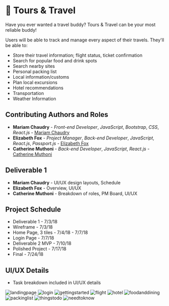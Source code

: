 # :handbag: Tours & Travel

Have you ever wanted a travel buddy? Tours & Travel can be your most reliable buddy!

Users will be able to track and manage every aspect of their travels.
They'll be able to:
* Store their travel information; flight status, ticket confirmation
* Search for popular food and drink spots
* Search nearby sites
* Personal packing list
* Local information/customs
* Plan local excursions
* Hotel recommendations
* Transportation
* Weather Information

## Contributing Authors and Roles

* **Mariam Chaudry** - *Front-end Developer*, *JavaScript*, *Bootstrap*, *CSS*, *React.js* - [Mariam Chaudry](https://github.com/mariamschaudry)
* **Elizabeth Fox** - *Project Manager*, *Back-end Developer*, *JavaScript*, *React.js*, *Passport.js* - [Elizabeth Fox](https://github.com/elizabethtfox)
* **Catherine Muthoni** - *Back-end Developer*, *JavaScript*, *React.js* - [Catherine Muthoni](https://github.com/dmk6562)

## Deliverable 1
* **Mariam Chaudry** - UI/UX design layouts, Schedule
* **Elizabeth Fox** - Overview, UI/UX
* **Catherine Muthoni** - Breakdown of roles, PM Board, UI/UX

## Project Schedule
* Deliverable 1 - 7/3/18
* Wireframe - 7/3/18
* Home Page, 3 tiles - 7/4/18 - 7/7/18
* Login Page - 7/7/18
* Deliverable 2 MVP - 7/10/18
* Polished Project - 7/17/18
* Final - 7/24/18

## UI/UX Details
* Task breakdown included in UI/UX details

![landingpage](https://user-images.githubusercontent.com/32858340/42249731-f20953ac-7efa-11e8-90aa-98b8f41ae76c.png)
![login](https://user-images.githubusercontent.com/32858340/42249741-fb008b2e-7efa-11e8-98ad-a4971eed27fb.png)
![gettingstarted](https://user-images.githubusercontent.com/32858340/42249770-17db48a6-7efb-11e8-9d07-a2b38f0ed6f1.png)
![flight](https://user-images.githubusercontent.com/32858340/42249773-1ae6ebae-7efb-11e8-9479-afbb239d6fff.png)
![hotel](https://user-images.githubusercontent.com/32858340/42249776-1f90fdc0-7efb-11e8-951e-8dfbb2a00393.png)
![foodanddining](https://user-images.githubusercontent.com/32858340/42249781-26151a78-7efb-11e8-9493-3b7df7ff8e2c.png)
![packinglist](https://user-images.githubusercontent.com/32858340/42249784-2ad3cb9a-7efb-11e8-907a-f23af14fe05e.png)
![thingstodo](https://user-images.githubusercontent.com/32858340/42249785-2cfad7d8-7efb-11e8-9951-b4def519032d.png)
![needtoknow](https://user-images.githubusercontent.com/32858340/42249789-3639cbf6-7efb-11e8-9243-eda939cc31c2.png)

